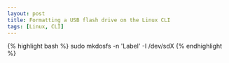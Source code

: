 ```yaml
--- 
layout: post
title: Formatting a USB flash drive on the Linux CLI
tags: [Linux, CLI]
---
```


{% highlight bash %}
sudo mkdosfs -n 'Label' -I /dev/sdX
{% endhighlight %}
